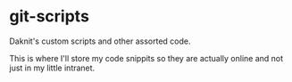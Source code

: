 # git-scripts
Daknit's custom scripts and other assorted code.

This is where I'll store my code snippits so they are actually online and not just in my little intranet.
